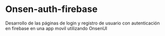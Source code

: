 # Onsen-auth-firebase
Desarrollo de las páginas de login y registro de usuario con autenticación en firebase en una app movil utilizando OnsenUI
